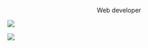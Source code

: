 <p align="center">Web developer</p>
<p align="left"><img  src="https://github-readme-stats.vercel.app/api/top-langs/?username=MindBreakerGM"/></p>
<p align="left"><img  src="https://github-readme-stats.vercel.app/api?username=MindBreakerGM&show_icons=true&theme=aura_dark"/><p align="left">
